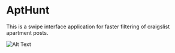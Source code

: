 # AptHunt

This is a swipe interface application for faster filtering of craigslist apartment posts. 

![Alt Text](https://s3-us-west-2.amazonaws.com/mayorquinmachines.ai/images/Apt_hunt.gif)
